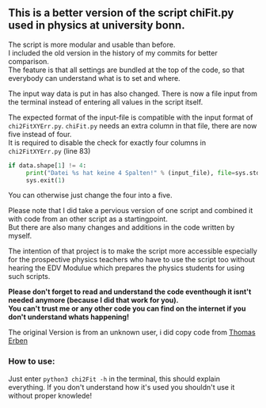 ## This is a better version of the script chiFit.py used in physics at university bonn.

The script is more modular and usable than before.  
I included the old version in the history of my commits for better comparison.  
The feature is that all settings are bundled at the top of the code, so that everybody can understand what is to set and where. 

The input way data is put in has also changed. There is now a file input from the terminal instead of entering all values in the script itself.  

The expected format of the input-file is compatible with the input format of `chi2FitXYErr.py`. `chiFit.py` needs an extra column in that file, there are now five instead of four.  
It is required to disable the check for exactly four columns in `chi2FitXYErr.py` (line 83)  
```py
if data.shape[1] != 4:
     print("Datei %s hat keine 4 Spalten!" % (input_file), file=sys.stderr)
     sys.exit(1)
 ```
 You can otherwise just change the four into a five.  

Please note that I did take a pervious version of one script and combined it with code from an other script as a startingpoint.  
But there are also many changes and additions in the code written by myself.  

The intention of that project is to make the script more accessible especially for the prospective physics teachers who have to use the script too without hearing the EDV Modulue which prepares the physics students for using such scripts.  

**Please don't forget to read and understand the code eventhough it isnt't needed anymore (because I did that work for you).  
You can't trust me or any other code you can find on the internet if you don't understand whats happening!**

The original Version is from an unknown user, i did copy code from [Thomas Erben](https://github.com/terben)  

### How to use:
Just enter `python3 chi2Fit -h` in the terminal, this should explain everything. If you don't understand how it's used you shouldn't use it without proper knowlede!
